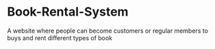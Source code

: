 # Book-Rental-System
A website where people can become customers or regular members to buys and rent different types of book
